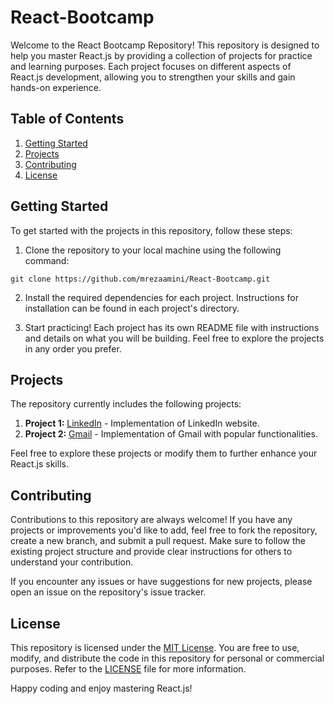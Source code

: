 # React-Bootcamp

Welcome to the React Bootcamp Repository! This repository is designed to help you master React.js by providing a collection of projects for practice and learning purposes. Each project focuses on different aspects of React.js development, allowing you to strengthen your skills and gain hands-on experience.

## Table of Contents

1. [Getting Started](#getting-started)
2. [Projects](#projects)
3. [Contributing](#contributing)
4. [License](#license)

## Getting Started

To get started with the projects in this repository, follow these steps:

1. Clone the repository to your local machine using the following command:

```shell
git clone https://github.com/mrezaamini/React-Bootcamp.git
```

2. Install the required dependencies for each project. Instructions for installation can be found in each project's directory.

3. Start practicing! Each project has its own README file with instructions and details on what you will be building. Feel free to explore the projects in any order you prefer.

## Projects

The repository currently includes the following projects:

1. **Project 1:** [LinkedIn](./linkedin-project) - Implementation of LinkedIn website.
2. **Project 2:** [Gmail](./gmail-project) - Implementation of Gmail with popular functionalities.

Feel free to explore these projects or modify them to further enhance your React.js skills.

## Contributing

Contributions to this repository are always welcome! If you have any projects or improvements you'd like to add, feel free to fork the repository, create a new branch, and submit a pull request. Make sure to follow the existing project structure and provide clear instructions for others to understand your contribution.

If you encounter any issues or have suggestions for new projects, please open an issue on the repository's issue tracker.

## License

This repository is licensed under the [MIT License](./LICENSE). You are free to use, modify, and distribute the code in this repository for personal or commercial purposes. Refer to the [LICENSE](./LICENSE) file for more information.

Happy coding and enjoy mastering React.js!
